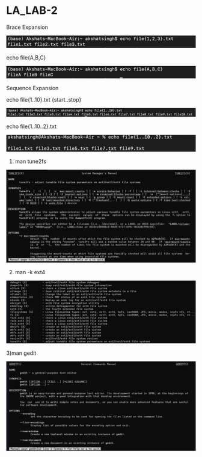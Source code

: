 # LA_LAB-2

Brace Expansion

![Alt text](Lab2/1.png)

echo file{A,B,C}

![Alt text](Lab2/2.png)

Sequence Expansion

echo file{1..10}.txt {start..stop}

![Alt text](Lab2/3.png)

echo file{1..10..2}.txt

![Alt text](Lab2/4.png)

1) man tune2fs 

![Alt text](Lab2/5.png)

2) man -k ext4 

![Alt text](Lab2/6.png)

3)man gedit

![Alt text](Lab2/7.png)
